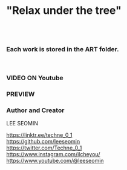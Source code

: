 # "Relax under the tree"


  <br/>   <br/>  
  
### Each work is stored in the ART folder.  

<br/>  

### VIDEO ON Youtube

### PREVIEW






### Author and Creator
 
 LEE SEOMIN
 
 https://linktr.ee/techne_0_1
   <br/> 
 https://github.com/leeseomin 
  <br/> 
 https://twitter.com/Techne_0_1
  <br/>
https://www.instagram.com/ilcheyou/  
 https://www.youtube.com/@leeseomin
